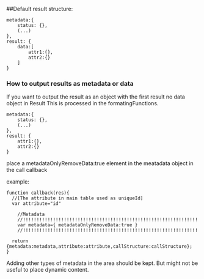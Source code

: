 
##Default result structure:

```
metadata:{
	status: {},
	(...)
},
result: {
	data:[
		attr1:{},
		attr2:{}
	]
}

```
### How to output results as metadata or data

If you want to output the result as an object with the first result no data object in Result
This is processed in the formatingFunctions.

```
metadata:{
	status: {},
	(...)
},
result: {
	attr1:{},
	attr2:{}
}

```

place a metadataOnlyRemoveData:true element in the meatadata object in the call callback

example:
```
function callback(res){
  //[The attribute in main table used as uniqueId]
  var attribute="id"
    
    //Metadata
    //!!!!!!!!!!!!!!!!!!!!!!!!!!!!!!!!!!!!!!!!!!!!!!!!!!!!!!!!!!!!!!!!
    var metadata={ metadataOnlyRemoveData:true }
    //!!!!!!!!!!!!!!!!!!!!!!!!!!!!!!!!!!!!!!!!!!!!!!!!!!!!!!!!!!!!!!!!
  
  return {metadata:metadata,attribute:attribute,callStructure:callStructure};
}
```


Adding other types of metadata in the area should be kept. But might not be useful to place dynamic content.
